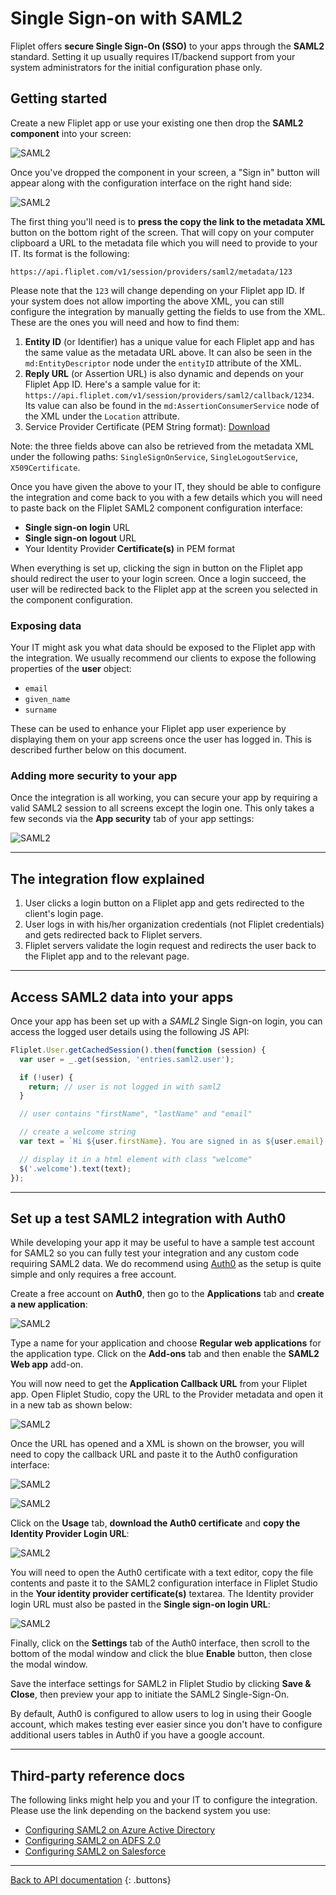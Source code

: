 # Single Sign-on with SAML2

Fliplet offers **secure Single Sign-On (SSO)** to your apps through the **SAML2** standard. Setting it up usually requires IT/backend support from your system administrators for the initial configuration phase only.

## Getting started

Create a new Fliplet app or use your existing one then drop the **SAML2 component** into your screen:

![SAML2](../../assets/img/saml/1.png)

Once you've dropped the component in your screen, a "Sign in" button will appear along with the configuration interface on the right hand side:

![SAML2](../../assets/img/saml/2.png)

The first thing you'll need is to **press the copy the link to the metadata XML** button on the bottom right of the screen. That will copy on your computer clipboard a URL to the metadata file which you will need to provide to your IT. Its format is the following:

```
https://api.fliplet.com/v1/session/providers/saml2/metadata/123
```

Please note that the `123` will change depending on your Fliplet app ID. If your system does not allow importing the above XML, you can still configure the integration by manually getting the fields to use from the XML. These are the ones you will need and how to find them:

1. **Entity ID** (or Identifier) has a unique value for each Fliplet app and has the same value as the metadata URL above. It can also be seen in the `md:EntityDescriptor` node under the `entityID` attribute of the XML.
2. **Reply URL** (or Assertion URL) is also dynamic and depends on your Fliplet App ID. Here's a sample value for it: `https://api.fliplet.com/v1/session/providers/saml2/callback/1234`. Its value can also be found in the `md:AssertionConsumerService` node of the XML under the `Location` attribute.
2. Service Provider Certificate (PEM String format): [Download](../../assets/misc/saml2-certificate.txt)

Note: the three fields above can also be retrieved from the metadata XML under the following paths: `SingleSignOnService`, `SingleLogoutService`, `X509Certificate`.

Once you have given the above to your IT, they should be able to configure the integration and come back to you with a few details which you will need to paste back on the Fliplet SAML2 component configuration interface:

- **Single sign-on login** URL
- **Single sign-on logout** URL
- Your Identity Provider **Certificate(s)** in PEM format

When everything is set up, clicking the sign in button on the Fliplet app should redirect the user to your login screen. Once a login succeed, the user will be redirected back to the Fliplet app at the screen you selected in the component configuration.

### Exposing data

Your IT might ask you what data should be exposed to the Fliplet app with the integration. We usually recommend our clients to expose the following properties of the **user** object:

- `email`
- `given_name`
- `surname`

These can be used to enhance your Fliplet app user experience by displaying them on your app screens once the user has logged in. This is described further below on this document.

### Adding more security to your app

Once the integration is all working, you can secure your app by requiring a valid SAML2 session to all screens except the login one. This only takes a few seconds via the **App security** tab of your app settings:

![SAML2](../../assets/img/saml/3.png)

---

## The integration flow explained

1. User clicks a login button on a Fliplet app and gets redirected to the client's login page.
2. User logs in with his/her organization credentials (not Fliplet credentials) and gets redirected back to Fliplet servers.
3. Fliplet servers validate the login request and redirects the user back to the Fliplet app and to the relevant page.

---

## Access SAML2 data into your apps

Once your app has been set up with a *SAML2* Single Sign-on login, you can access the logged user details using the following JS API:

```js
Fliplet.User.getCachedSession().then(function (session) {
  var user = _.get(session, 'entries.saml2.user');

  if (!user) {
    return; // user is not logged in with saml2
  }

  // user contains "firstName", "lastName" and "email"

  // create a welcome string
  var text = `Hi ${user.firstName}. You are signed in as ${user.email}.`;

  // display it in a html element with class "welcome"
  $('.welcome').text(text);
});
```

---

## Set up a test SAML2 integration with Auth0

While developing your app it may be useful to have a sample test account for SAML2 so you can fully test your integration and any custom code requiring SAML2 data. We do recommend using [Auth0](https://auth0.com) as the setup is quite simple and only requires a free account.

Create a free account on **Auth0**, then go to the **Applications** tab and **create a new application**:

![SAML2](../../assets/img/saml/auth0-1.png)

Type a name for your application and choose **Regular web applications** for the application type. Click on the **Add-ons** tab and then enable the **SAML2 Web app** add-on.

You will now need to get the **Application Callback URL** from your Fliplet app. Open Fliplet Studio, copy the URL to the Provider metadata and open it in a new tab as shown below:

![SAML2](../../assets/img/saml/auth0-2.png)

Once the URL has opened and a XML is shown on the browser, you will need to copy the callback URL and paste it to the Auth0 configuration interface:

![SAML2](../../assets/img/saml/auth0-3.png)

![SAML2](../../assets/img/saml/auth0-4.png)

Click on the **Usage** tab, **download the Auth0 certificate** and **copy the Identity Provider Login URL**:

![SAML2](../../assets/img/saml/auth0-5.png)

You will need to open the Auth0 certificate with a text editor, copy the file contents and paste it to the SAML2 configuration interface in Fliplet Studio in the **Your identity provider certificate(s)** textarea. The Identity provider login URL must also be pasted in the **Single sign-on login URL**:

![SAML2](../../assets/img/saml/auth0-6.png)

Finally, click on the **Settings** tab of the Auth0 interface, then scroll to the bottom of the modal window and click the blue **Enable** button, then close the modal window.

Save the interface settings for SAML2 in Fliplet Studio by clicking **Save & Close**, then preview your app to initiate the SAML2 Single-Sign-On.

By default, Auth0 is configured to allow users to log in using their Google account, which makes testing ever easier since you don't have to configure additional users tables in Auth0 if you have a google account.

---

## Third-party reference docs

The following links might help you and your IT to configure the integration. Please use the link depending on the backend system you use:

- [Configuring SAML2 on Azure Active Directory](https://docs.microsoft.com/en-us/azure/active-directory/active-directory-saas-custom-apps)
- [Configuring SAML2 on ADFS 2.0](https://www.replicon.com/help/configuring-adfs-20-to-work-with-saml-20)
- [Configuring SAML2 on Salesforce](https://help.salesforce.com/articleView?id=sso_saml.htm&type=5)

---

[Back to API documentation](../../API-Documentation.md)
{: .buttons}
